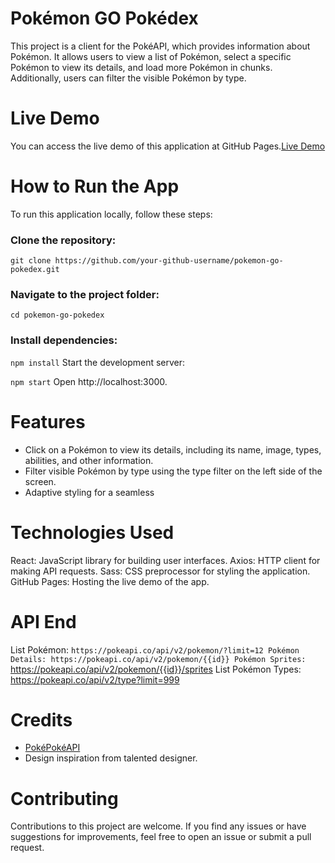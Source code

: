 # Pokémon GO Pokédex
This project is a client for the PokéAPI, which provides information about Pokémon. It allows users to view a list of Pokémon, select a specific Pokémon to view its details, and load more Pokémon in chunks. Additionally, users can filter the visible Pokémon by type.

# Live Demo
You can access the live demo of this application at GitHub Pages.[Live Demo](https://anastasiia-roiek.github.io/pokedex-webapp/)


# How to Run the App
To run this application locally, follow these steps:

### Clone the repository:
```git clone https://github.com/your-github-username/pokemon-go-pokedex.git```

### Navigate to the project folder:

```cd pokemon-go-pokedex```
### Install dependencies:

```npm install```
Start the development server:

```npm start```
Open http://localhost:3000.


# Features

- Click on a Pokémon to view its details, including its name, image, types, abilities, and other information.
- Filter visible Pokémon by type using the type filter on the left side of the screen.
- Adaptive styling for a seamless

# Technologies Used
React: JavaScript library for building user interfaces.
Axios: HTTP client for making API requests.
Sass: CSS preprocessor for styling the application.
GitHub Pages: Hosting the live demo of the app.

# API End
List Pokémon: `https://pokeapi.co/api/v2/pokemon/?limit=12
Pokémon Details: https://pokeapi.co/api/v2/pokemon/{{id}}
Pokémon Sprites: `https://pokeapi.co/api/v2/pokemon/{{id}}/sprites
List Pokémon Types: https://pokeapi.co/api/v2/type?limit=999

# Credits
- [PokéPokéAPI](https://pokeapi.co/)
- Design inspiration from talented designer.

# Contributing
Contributions to this project are welcome. If you find any issues or have suggestions for improvements, feel free to open an issue or submit a pull request.
